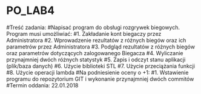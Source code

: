 # PO_LAB4
#Treść zadania:
#Napisać program do obsługi rozgrywek biegowych. Program musi umożliwiać:
#1. Zakładanie kont biegaczy  przez Administratora
#2. Wprowadzenie rezultatów z różnych biegów oraz ich parametrów przez Administratora
#3. Podgląd rezultatów z różnych biegów oraz parametrów dotyczących zalogowanego Biegacza
#4. Wyliczanie przynajmniej dwóch różnych statystyk
#5. Zapis i odczyt stanu aplikacji (plik/baza danych)
#6. Użycie biblioteki STL
#7. Użycie przeciążania funkcji
#8. Użycie operacji lambda
#Na podniesienie oceny o +1:
#1. Wstawienie programu do repozytorium GIT i wykonanie przynajmniej dwóch commitów
#Termin oddania: 22.01.2018
